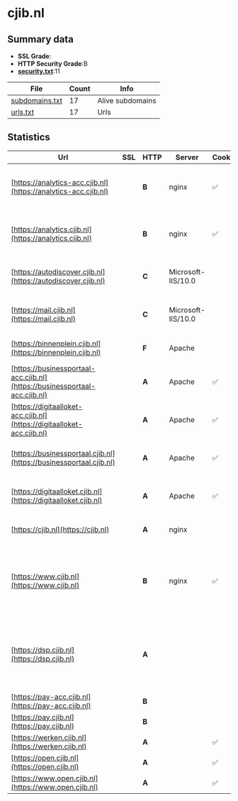 

# cjib.nl
## Summary data


 - **SSL Grade**:
 - **HTTP Security Grade**:B
 - **[security.txt](https://www.digitaleoverheid.nl/nieuws/standaard-security-txt-nu-verplicht-voor-overheid/)**:11


| File       | Count | Info |
|------------|-------|------|
|[subdomains.txt](/data/cjib.nl/subdomains.txt)|17|Alive subdomains|
|[urls.txt](/data/cjib.nl/urls.txt)|17|Urls|


## Statistics


| Url | SSL | HTTP | Server | Cookie | HSTS | CORS | CTO | CSP | XFO | XXP | RP |FP| Tech |Title |
|--------|-------|-------|------|------|------|------|------|------|------|------|------|------|------|------|
|[https://analytics-acc.cjib.nl](https://analytics-acc.cjib.nl)| | **B**|nginx|:white_check_mark: |:white_check_mark: | | |:warning: | :white_check_mark: | | :white_check_mark: | |AngularJS HSTS Matomo Analytics Nginx|Sign in - Matomo|
|[https://analytics.cjib.nl](https://analytics.cjib.nl)| | **B**|nginx|:white_check_mark: |:white_check_mark: | | |:warning: | :white_check_mark: | | :white_check_mark: | |AngularJS HSTS Matomo Analytics Nginx|Sign in - Matomo|
|[https://autodiscover.cjib.nl](https://autodiscover.cjib.nl)| | **C**|Microsoft-IIS/10.0| |:white_check_mark: | | | | | | :white_check_mark: | |HSTS IIS:10.0 Windows Server||
|[https://mail.cjib.nl](https://mail.cjib.nl)| | **C**|Microsoft-IIS/10.0| |:white_check_mark: | | | | | | :white_check_mark: | |HSTS IIS:10.0 Windows Server||
|[https://binnenplein.cjib.nl](https://binnenplein.cjib.nl)| | **F**|Apache| | | | | | | | :white_check_mark: | |Apache HTTP Server|403 Forbidden|
|[https://businessportaal-acc.cjib.nl](https://businessportaal-acc.cjib.nl)| | **A**|Apache|:white_check_mark: |:white_check_mark: | | | :white_check_mark:| :white_check_mark: | | :white_check_mark: | |Apache HTTP Server HSTS|302 Found|
|[https://digitaalloket-acc.cjib.nl](https://digitaalloket-acc.cjib.nl)| | **A**|Apache|:white_check_mark: |:white_check_mark: | | | :white_check_mark:| :white_check_mark: | | :white_check_mark: | |Apache HTTP Server HSTS|302 Found|
|[https://businessportaal.cjib.nl](https://businessportaal.cjib.nl)| | **A**|Apache|:white_check_mark: |:white_check_mark: | | | :white_check_mark:| :white_check_mark: | | :white_check_mark: | |Apache HTTP Server HSTS|302 Found|
|[https://digitaalloket.cjib.nl](https://digitaalloket.cjib.nl)| | **A**|Apache|:white_check_mark: |:white_check_mark: | | | :white_check_mark:| :white_check_mark: | | :white_check_mark: | |Apache HTTP Server HSTS|302 Found|
|[https://cjib.nl](https://cjib.nl)| | **A**|nginx| |:white_check_mark: | | |:warning: | :white_check_mark: | | :white_check_mark: | |HSTS Nginx|301 Moved Perman...|
|[https://www.cjib.nl](https://www.cjib.nl)| | **B**|nginx|:white_check_mark: |:white_check_mark: | | |:warning: | :white_check_mark: | | :white_check_mark: | |Amazon S3 Amazon Web Services Drupal:10 HSTS Nginx PHP|Home | CJIB.nl|
|[https://dsp.cjib.nl](https://dsp.cjib.nl)| | **A**|| |:white_check_mark: | | | | :white_check_mark: | | :white_check_mark: | |HSTS Oracle Dynamic Monitoring Service Oracle WebLogic Server|302 Moved Tempor...|
|[https://pay-acc.cjib.nl](https://pay-acc.cjib.nl)| | **B**|| |:white_check_mark: | | | | | | :white_check_mark: | |HSTS||
|[https://pay.cjib.nl](https://pay.cjib.nl)| | **B**|| |:white_check_mark: | | | | | | :white_check_mark: | |HSTS||
|[https://werken.cjib.nl](https://werken.cjib.nl)| | **A**||:white_check_mark: |:white_check_mark: | | |:warning: | :white_check_mark: | :white_check_mark: | :white_check_mark: | |HSTS Java|VMware Horizon|
|[https://open.cjib.nl](https://open.cjib.nl)| | **A**||:white_check_mark: |:white_check_mark: | | |:warning: | :white_check_mark: | | :white_check_mark: | |HSTS||
|[https://www.open.cjib.nl](https://www.open.cjib.nl)| | **A**||:white_check_mark: |:white_check_mark: | | |:warning: | :white_check_mark: | | :white_check_mark: | |HSTS||


